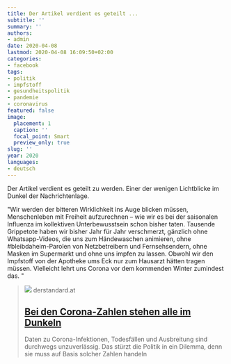 ```yaml
---
title: Der Artikel verdient es geteilt ...
subtitle: ''
summary: ''
authors:
- admin
date: 2020-04-08
lastmod: 2020-04-08 16:09:50+02:00
categories:
- facebook
tags:
- politik
- impfstoff
- gesundheitspolitik
- pandemie
- coronavirus
featured: false
image:
  placement: 1
  caption: ''
  focal_point: Smart
  preview_only: true
slug: ''
year: 2020
languages:
- deutsch
---
```


Der Artikel verdient es geteilt zu werden. Einer der wenigen Lichtblicke im Dunkel der Nachrichtenlage. 

"Wir werden der bitteren Wirklichkeit ins Auge blicken müssen, Menschenleben mit Freiheit aufzurechnen – wie wir es bei der saisonalen Influenza im kollektiven Unterbewusstsein schon bisher taten. Tausende Grippetote haben wir bisher Jahr für Jahr verschmerzt, gänzlich ohne Whatsapp-Videos, die uns zum Händewaschen animieren, ohne #bleibdaheim-Parolen von Netzbetreibern und Fernsehsendern, ohne Masken im Supermarkt und ohne uns impfen zu lassen. Obwohl wir den Impfstoff von der Apotheke ums Eck nur zum Hausarzt hätten tragen müssen. Vielleicht lehrt uns Corona vor dem kommenden Winter zumindest das. "
> [![](https://at.staticfiles.at/img/meta/meta_image_1200x630-4d0796cf00.png)](https://www.derstandard.at/story/2000116399653/bei-den-corona-zahlen-stehen-alle-im-dunkeln)
> derstandard.at
> ## [Bei den Corona-Zahlen stehen alle im Dunkeln](https://www.derstandard.at/story/2000116399653/bei-den-corona-zahlen-stehen-alle-im-dunkeln)
>
>Daten zu Corona-Infektionen, Todesfällen und Ausbreitung sind durchwegs unzuverlässig. Das stürzt die Politik in ein Dilemma, denn sie muss auf Basis solcher Zahlen handeln